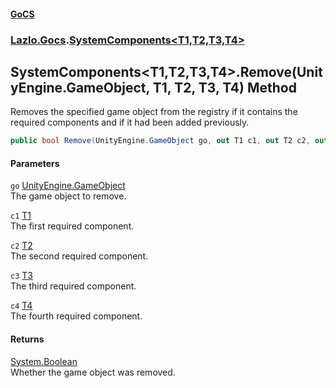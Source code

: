 #### [GoCS](./index.md 'index')
### [Lazlo.Gocs](./Lazlo-Gocs.md 'Lazlo.Gocs').[SystemComponents&lt;T1,T2,T3,T4&gt;](./Lazlo-Gocs-SystemComponents-T1_T2_T3_T4-.md 'Lazlo.Gocs.SystemComponents&lt;T1,T2,T3,T4&gt;')
## SystemComponents&lt;T1,T2,T3,T4&gt;.Remove(UnityEngine.GameObject, T1, T2, T3, T4) Method
Removes the specified game object from the registry if it contains the required components and if it had been added previously.  
```C#
public bool Remove(UnityEngine.GameObject go, out T1 c1, out T2 c2, out T3 c3, out T4 c4);
```
#### Parameters
<a name='Lazlo-Gocs-SystemComponents-T1_T2_T3_T4--Remove(UnityEngine-GameObject_T1_T2_T3_T4)-go'></a>
`go` [UnityEngine.GameObject](https://docs.microsoft.com/en-us/dotnet/api/UnityEngine.GameObject 'UnityEngine.GameObject')  
The game object to remove.  
  
<a name='Lazlo-Gocs-SystemComponents-T1_T2_T3_T4--Remove(UnityEngine-GameObject_T1_T2_T3_T4)-c1'></a>
`c1` [T1](./Lazlo-Gocs-SystemComponents-T1_T2_T3_T4-.md#Lazlo-Gocs-SystemComponents-T1_T2_T3_T4--T1 'Lazlo.Gocs.SystemComponents&lt;T1,T2,T3,T4&gt;.T1')  
The first required component.  
  
<a name='Lazlo-Gocs-SystemComponents-T1_T2_T3_T4--Remove(UnityEngine-GameObject_T1_T2_T3_T4)-c2'></a>
`c2` [T2](./Lazlo-Gocs-SystemComponents-T1_T2_T3_T4-.md#Lazlo-Gocs-SystemComponents-T1_T2_T3_T4--T2 'Lazlo.Gocs.SystemComponents&lt;T1,T2,T3,T4&gt;.T2')  
The second required component.  
  
<a name='Lazlo-Gocs-SystemComponents-T1_T2_T3_T4--Remove(UnityEngine-GameObject_T1_T2_T3_T4)-c3'></a>
`c3` [T3](./Lazlo-Gocs-SystemComponents-T1_T2_T3_T4-.md#Lazlo-Gocs-SystemComponents-T1_T2_T3_T4--T3 'Lazlo.Gocs.SystemComponents&lt;T1,T2,T3,T4&gt;.T3')  
The third required component.  
  
<a name='Lazlo-Gocs-SystemComponents-T1_T2_T3_T4--Remove(UnityEngine-GameObject_T1_T2_T3_T4)-c4'></a>
`c4` [T4](./Lazlo-Gocs-SystemComponents-T1_T2_T3_T4-.md#Lazlo-Gocs-SystemComponents-T1_T2_T3_T4--T4 'Lazlo.Gocs.SystemComponents&lt;T1,T2,T3,T4&gt;.T4')  
The fourth required component.  
  
#### Returns
[System.Boolean](https://docs.microsoft.com/en-us/dotnet/api/System.Boolean 'System.Boolean')  
Whether the game object was removed.  
